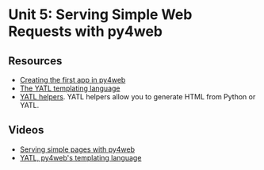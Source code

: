 # Unit 5: Serving Simple Web Requests with py4web

## Resources

* [Creating the first app in py4web](https://py4web.com/_documentation/static/en/chapter-05.html)
* [The YATL templating language](https://py4web.com/_documentation/static/en/chapter-09.html)
* [YATL helpers](https://py4web.com/_documentation/static/en/chapter-10.html).  YATL helpers allow you to generate HTML from Python or YATL.

## Videos

* [Serving simple pages with py4web](https://youtu.be/asLu6Z42Ed8)
* [YATL, py4web's templating language](https://youtu.be/9sa6oDcERLI)
